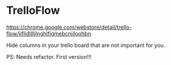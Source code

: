 # TrelloFlow
https://chrome.google.com/webstore/detail/trello-flow/iiflidlllljlnghlfigmebcnjiloohbn

Hide columns in your trello board that are not important for you.

PS: Needs refactor. First version!!!
